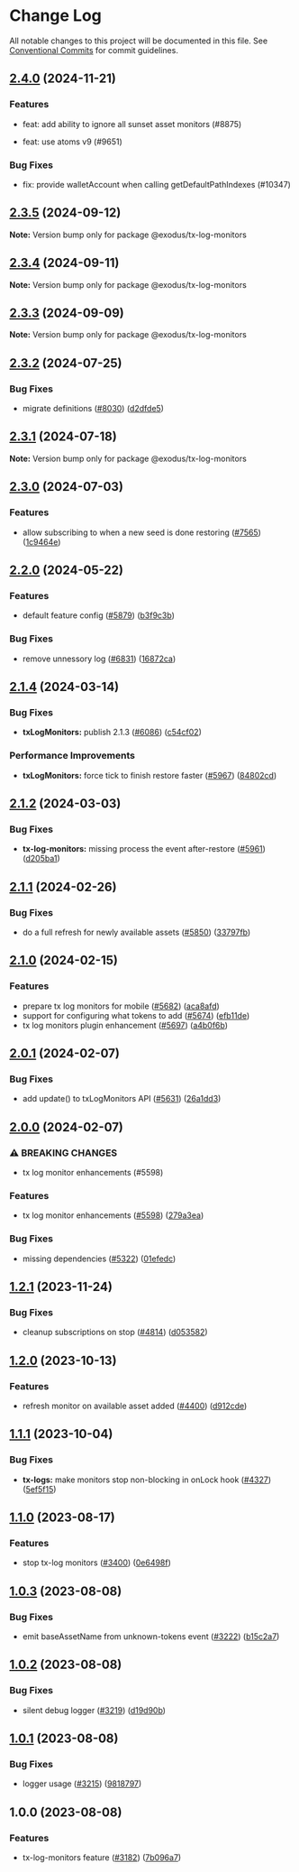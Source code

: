 # Change Log

All notable changes to this project will be documented in this file.
See [Conventional Commits](https://conventionalcommits.org) for commit guidelines.

## [2.4.0](https://github.com/ExodusMovement/exodus-hydra/compare/@exodus/tx-log-monitors@2.3.5...@exodus/tx-log-monitors@2.4.0) (2024-11-21)

### Features

- feat: add ability to ignore all sunset asset monitors (#8875)

- feat: use atoms v9 (#9651)

### Bug Fixes

- fix: provide walletAccount when calling getDefaultPathIndexes (#10347)

## [2.3.5](https://github.com/ExodusMovement/exodus-hydra/compare/@exodus/tx-log-monitors@2.3.4...@exodus/tx-log-monitors@2.3.5) (2024-09-12)

**Note:** Version bump only for package @exodus/tx-log-monitors

## [2.3.4](https://github.com/ExodusMovement/exodus-hydra/compare/@exodus/tx-log-monitors@2.3.3...@exodus/tx-log-monitors@2.3.4) (2024-09-11)

**Note:** Version bump only for package @exodus/tx-log-monitors

## [2.3.3](https://github.com/ExodusMovement/exodus-hydra/compare/@exodus/tx-log-monitors@2.3.2...@exodus/tx-log-monitors@2.3.3) (2024-09-09)

**Note:** Version bump only for package @exodus/tx-log-monitors

## [2.3.2](https://github.com/ExodusMovement/exodus-hydra/compare/@exodus/tx-log-monitors@2.3.1...@exodus/tx-log-monitors@2.3.2) (2024-07-25)

### Bug Fixes

- migrate definitions ([#8030](https://github.com/ExodusMovement/exodus-hydra/issues/8030)) ([d2dfde5](https://github.com/ExodusMovement/exodus-hydra/commit/d2dfde55dfa843eb52842f64b3aac3a6f9a59069))

## [2.3.1](https://github.com/ExodusMovement/exodus-hydra/compare/@exodus/tx-log-monitors@2.3.0...@exodus/tx-log-monitors@2.3.1) (2024-07-18)

**Note:** Version bump only for package @exodus/tx-log-monitors

## [2.3.0](https://github.com/ExodusMovement/exodus-hydra/compare/@exodus/tx-log-monitors@2.2.0...@exodus/tx-log-monitors@2.3.0) (2024-07-03)

### Features

- allow subscribing to when a new seed is done restoring ([#7565](https://github.com/ExodusMovement/exodus-hydra/issues/7565)) ([1c9464e](https://github.com/ExodusMovement/exodus-hydra/commit/1c9464e8a9e1aafb6a9ebb5e9567ab33de6f2e33))

## [2.2.0](https://github.com/ExodusMovement/exodus-hydra/compare/@exodus/tx-log-monitors@2.1.4...@exodus/tx-log-monitors@2.2.0) (2024-05-22)

### Features

- default feature config ([#5879](https://github.com/ExodusMovement/exodus-hydra/issues/5879)) ([b3f9c3b](https://github.com/ExodusMovement/exodus-hydra/commit/b3f9c3bfba3e3e059b3d189e17e82d6892da1301))

### Bug Fixes

- remove unnessory log ([#6831](https://github.com/ExodusMovement/exodus-hydra/issues/6831)) ([16872ca](https://github.com/ExodusMovement/exodus-hydra/commit/16872cad230d32916d25e92be00ab3b2de4cb0a8))

## [2.1.4](https://github.com/ExodusMovement/exodus-hydra/compare/@exodus/tx-log-monitors@2.1.2...@exodus/tx-log-monitors@2.1.4) (2024-03-14)

### Bug Fixes

- **txLogMonitors:** publish 2.1.3 ([#6086](https://github.com/ExodusMovement/exodus-hydra/issues/6086)) ([c54cf02](https://github.com/ExodusMovement/exodus-hydra/commit/c54cf025100b7ed8157806b9351a894d4ba17bde))

### Performance Improvements

- **txLogMonitors:** force tick to finish restore faster ([#5967](https://github.com/ExodusMovement/exodus-hydra/issues/5967)) ([84802cd](https://github.com/ExodusMovement/exodus-hydra/commit/84802cd720d09a980a48f7413842d798976841d3))

## [2.1.2](https://github.com/ExodusMovement/exodus-hydra/compare/@exodus/tx-log-monitors@2.1.1...@exodus/tx-log-monitors@2.1.2) (2024-03-03)

### Bug Fixes

- **tx-log-monitors:** missing process the event after-restore ([#5961](https://github.com/ExodusMovement/exodus-hydra/issues/5961)) ([d205ba1](https://github.com/ExodusMovement/exodus-hydra/commit/d205ba140f7a25cd31d85db4204c7cf85ff44c7f))

## [2.1.1](https://github.com/ExodusMovement/exodus-hydra/compare/@exodus/tx-log-monitors@2.1.0...@exodus/tx-log-monitors@2.1.1) (2024-02-26)

### Bug Fixes

- do a full refresh for newly available assets ([#5850](https://github.com/ExodusMovement/exodus-hydra/issues/5850)) ([33797fb](https://github.com/ExodusMovement/exodus-hydra/commit/33797fb8699c47ccd856cad11ab3fe5707d80ebb))

## [2.1.0](https://github.com/ExodusMovement/exodus-hydra/compare/@exodus/tx-log-monitors@2.0.1...@exodus/tx-log-monitors@2.1.0) (2024-02-15)

### Features

- prepare tx log monitors for mobile ([#5682](https://github.com/ExodusMovement/exodus-hydra/issues/5682)) ([aca8afd](https://github.com/ExodusMovement/exodus-hydra/commit/aca8afdc678f4bcee597db8b487a39b0f6654b7d))
- support for configuring what tokens to add ([#5674](https://github.com/ExodusMovement/exodus-hydra/issues/5674)) ([efb11de](https://github.com/ExodusMovement/exodus-hydra/commit/efb11de0ddb81f625c570a36a58ff30ead5c4933))
- tx log monitors plugin enhancement ([#5697](https://github.com/ExodusMovement/exodus-hydra/issues/5697)) ([a4b0f6b](https://github.com/ExodusMovement/exodus-hydra/commit/a4b0f6b4f6f316abe22d49b3af1a745324a02e9b))

## [2.0.1](https://github.com/ExodusMovement/exodus-hydra/compare/@exodus/tx-log-monitors@2.0.0...@exodus/tx-log-monitors@2.0.1) (2024-02-07)

### Bug Fixes

- add update() to txLogMonitors API ([#5631](https://github.com/ExodusMovement/exodus-hydra/issues/5631)) ([26a1dd3](https://github.com/ExodusMovement/exodus-hydra/commit/26a1dd32e86817c6d63fdc3af2aeb6ca6a420750))

## [2.0.0](https://github.com/ExodusMovement/exodus-hydra/compare/@exodus/tx-log-monitors@1.2.1...@exodus/tx-log-monitors@2.0.0) (2024-02-07)

### ⚠ BREAKING CHANGES

- tx log monitor enhancements (#5598)

### Features

- tx log monitor enhancements ([#5598](https://github.com/ExodusMovement/exodus-hydra/issues/5598)) ([279a3ea](https://github.com/ExodusMovement/exodus-hydra/commit/279a3ea720a5eb5c942d722247001d58edbe3e72))

### Bug Fixes

- missing dependencies ([#5322](https://github.com/ExodusMovement/exodus-hydra/issues/5322)) ([01efedc](https://github.com/ExodusMovement/exodus-hydra/commit/01efedc7508fb14925277fdcd388afb721ac3dd1))

## [1.2.1](https://github.com/ExodusMovement/exodus-hydra/compare/@exodus/tx-log-monitors@1.2.0...@exodus/tx-log-monitors@1.2.1) (2023-11-24)

### Bug Fixes

- cleanup subscriptions on stop ([#4814](https://github.com/ExodusMovement/exodus-hydra/issues/4814)) ([d053582](https://github.com/ExodusMovement/exodus-hydra/commit/d0535826c2023dd4d3273b367bbcc5cca6e4bb95))

## [1.2.0](https://github.com/ExodusMovement/exodus-hydra/compare/@exodus/tx-log-monitors@1.1.1...@exodus/tx-log-monitors@1.2.0) (2023-10-13)

### Features

- refresh monitor on available asset added ([#4400](https://github.com/ExodusMovement/exodus-hydra/issues/4400)) ([d912cde](https://github.com/ExodusMovement/exodus-hydra/commit/d912cde063e9b3ff674f378e80ee5edbc9f2abfb))

## [1.1.1](https://github.com/ExodusMovement/exodus-hydra/compare/@exodus/tx-log-monitors@1.1.0...@exodus/tx-log-monitors@1.1.1) (2023-10-04)

### Bug Fixes

- **tx-logs:** make monitors stop non-blocking in onLock hook ([#4327](https://github.com/ExodusMovement/exodus-hydra/issues/4327)) ([5ef5f15](https://github.com/ExodusMovement/exodus-hydra/commit/5ef5f151b2fe4ab84e290e17849986a74f8ea375))

## [1.1.0](https://github.com/ExodusMovement/exodus-hydra/compare/@exodus/tx-log-monitors@1.0.3...@exodus/tx-log-monitors@1.1.0) (2023-08-17)

### Features

- stop tx-log monitors ([#3400](https://github.com/ExodusMovement/exodus-hydra/issues/3400)) ([0e6498f](https://github.com/ExodusMovement/exodus-hydra/commit/0e6498fd45ea16460f599173fd362cd758360656))

## [1.0.3](https://github.com/ExodusMovement/exodus-hydra/compare/@exodus/tx-log-monitors@1.0.2...@exodus/tx-log-monitors@1.0.3) (2023-08-08)

### Bug Fixes

- emit baseAssetName from unknown-tokens event ([#3222](https://github.com/ExodusMovement/exodus-hydra/issues/3222)) ([b15c2a7](https://github.com/ExodusMovement/exodus-hydra/commit/b15c2a7198e2b79dd6d19e692ebfea58935ed0ff))

## [1.0.2](https://github.com/ExodusMovement/exodus-hydra/compare/@exodus/tx-log-monitors@1.0.1...@exodus/tx-log-monitors@1.0.2) (2023-08-08)

### Bug Fixes

- silent debug logger ([#3219](https://github.com/ExodusMovement/exodus-hydra/issues/3219)) ([d19d90b](https://github.com/ExodusMovement/exodus-hydra/commit/d19d90b7bd280ad204de88555b33360d22f362d8))

## [1.0.1](https://github.com/ExodusMovement/exodus-hydra/compare/@exodus/tx-log-monitors@1.0.0...@exodus/tx-log-monitors@1.0.1) (2023-08-08)

### Bug Fixes

- logger usage ([#3215](https://github.com/ExodusMovement/exodus-hydra/issues/3215)) ([9818797](https://github.com/ExodusMovement/exodus-hydra/commit/98187977b1a649628c3ef6338f8a671ab17806f6))

## 1.0.0 (2023-08-08)

### Features

- tx-log-monitors feature ([#3182](https://github.com/ExodusMovement/exodus-hydra/issues/3182)) ([7b096a7](https://github.com/ExodusMovement/exodus-hydra/commit/7b096a71fd75acb7d279d363d6751c9378310086))
